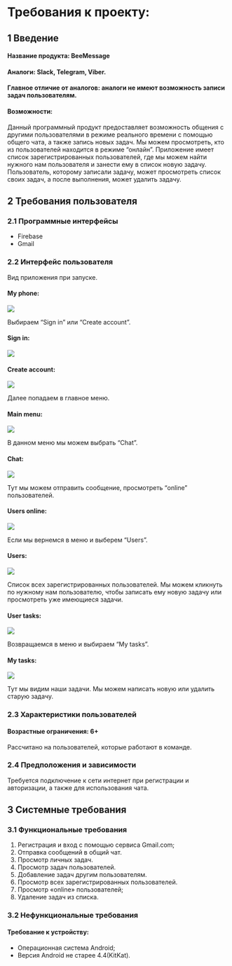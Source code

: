 # **Требования к проекту:**
## **1 Введение**
#### **Название продукта: BeeMessage**
#### **Аналоги: Slack, Telegram, Viber.**
#### **Главное отличие от аналогов: аналоги не имеют возможность записи задач пользователям.**
#### **Возможности:**
Данный программный продукт предоставляет возможность общения с другими пользователями в режиме реального времени с помощью общего чата, а также запись новых задач. Мы можем просмотреть, кто из пользователей  находится в режиме “онлайн”. Приложение имеет список зарегистрированных пользователей, где мы можем найти нужного нам пользователя и занести ему в список новую задачу. Пользователь, которому записали задачу, может просмотреть список своих задач, а после выполнения, может удалить задачу.

## **2 Требования пользователя**
### **2.1 Программные интерфейсы**
-	Firebase
-	Gmail
### **2.2 Интерфейс пользователя**
Вид приложения при запуске.

#### **My phone:**

![](https://github.com/PcheLL/BeeMessage/blob/master/GUI/MyPhone.png)

Выбираем “Sign in” или “Create account”.

#### **Sign in:**

![](https://github.com/PcheLL/BeeMessage/blob/master/GUI/Sign%20in.png)

#### **Create account:**

![](https://github.com/PcheLL/BeeMessage/blob/master/GUI/Create%20account.png)  

Далее попадаем в главное меню.

#### **Main menu:**

![](https://github.com/PcheLL/BeeMessage/blob/master/GUI/Main%20menu.png)

В данном меню мы можем выбрать “Chat”.

#### **Chat:**

![](https://github.com/PcheLL/BeeMessage/blob/master/GUI/Chat.png)

Тут мы можем отправить сообщение, просмотреть “online” пользователей.

#### **Users online:**

![](https://github.com/PcheLL/BeeMessage/blob/master/GUI/Users%20online.png)

Если мы вернемся в меню и выберем “Users”.

#### **Users:**

![](https://github.com/PcheLL/BeeMessage/blob/master/GUI/Users.png)

Список всех зарегистрированных пользователей. Мы можем кликнуть по нужному нам пользователю, чтобы записать ему новую задачу или просмотреть уже имеющиеся задачи.

#### **User tasks:**

![](https://github.com/PcheLL/BeeMessage/blob/master/GUI/User%20tasks.png)

Возвращаемся в меню и выбираем “My tasks”.

#### **My tasks:**

![](https://github.com/PcheLL/BeeMessage/blob/master/GUI/My%20tasks.png)

Тут мы видим наши задачи. Мы можем написать новую или удалить старую задачу.

### **2.3 Характеристики пользователей**
#### **Возрастные ограничения: 6+**
Рассчитано на пользователей, которые работают в команде. 

### **2.4 Предположения и зависимости**
Требуется подключение к сети интернет при регистрации и авторизации, а также для использования чата. 

## **3 Системные требования**
### **3.1 Функциональные требования**
1. Регистрация и вход с помощью сервиса Gmail.com;
2. Отправка сообщений в общий чат.
3. Просмотр личных задач.
4. Просмотр задач пользователей.
4. Добавление задач другим пользователям.
5. Просмотр всех зарегистрированных пользователей.
5. Просмотр «online» пользователей;
6. Удаление задач из списка.

### **3.2 Нефункциональные требования**
#### **Требование к устройству:**
- Операционная система Android;
- Версия Android не старее 4.4(KitKat).


